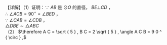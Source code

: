 【详解】（1）证明：∵ $A B$ 是 $\odot O$ 的直径， $B E \bot C D$ ，  
∴ $\angle A C B = 9 0 ^ { \circ } = \angle B E D$ ，  
∵ $\angle C A B = \angle C D B$ ，  
$\triangle D B E \sim \triangle A B C$   
（2） $\therefore A C = \sqrt { 5 } , B C = 2 \sqrt { 5 } , \angle A C B = 9 0 ^ { \circ } ,$   
